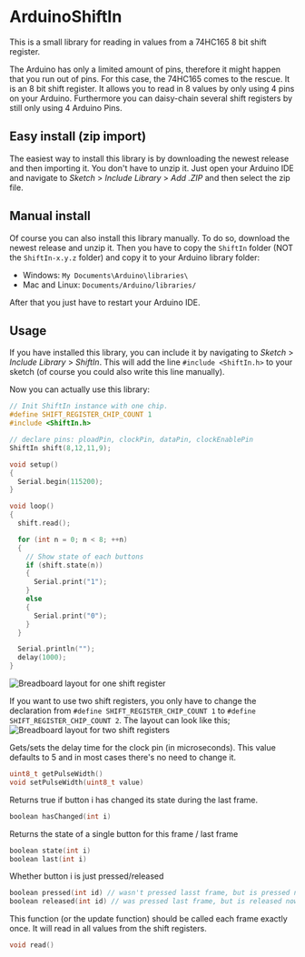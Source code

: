 # ArduinoShiftIn
This is a small library for reading in values from a 74HC165 8 bit shift register.

The Arduino has only a limited amount of pins, therefore it might happen that you run out of pins.
For this case, the 74HC165 comes to the rescue. It is an 8 bit shift register. It allows you to read in 8 values by only using 4 pins on your Arduino. Furthermore you can daisy-chain several shift registers by still only using 4 Arduino Pins.

## Easy install (zip import)
The easiest way to install this library is by downloading the newest release and then importing it.
You don't have to unzip it. Just open your Arduino IDE and navigate to *Sketch* > *Include Library* > *Add .ZIP* and then select the zip file.

## Manual install
Of course you can also install this library manually. To do so, download the newest release and unzip it. Then you have to copy the `ShiftIn` folder (NOT the `ShiftIn-x.y.z` folder) and copy it to your Arduino library folder:
* Windows: `My Documents\Arduino\libraries\`
* Mac and Linux: `Documents/Arduino/libraries/`

After that you just have to restart your Arduino IDE.

## Usage
If you have installed this library, you can include it by navigating to *Sketch* > *Include Library* > *ShiftIn*. This will add the line `#include <ShiftIn.h>` to your sketch (of course you could also write this line manually).

Now you can actually use this library:
``` c++
// Init ShiftIn instance with one chip.
#define SHIFT_REGISTER_CHIP_COUNT 1
#include <ShiftIn.h>

// declare pins: ploadPin, clockPin, dataPin, clockEnablePin
ShiftIn shift(8,12,11,9);

void setup()
{
  Serial.begin(115200);
}

void loop()
{
  shift.read();

  for (int n = 0; n < 8; ++n)
  {
    // Show state of each buttons
    if (shift.state(n))
    {
      Serial.print("1");
    }
    else
    {
      Serial.print("0");
    }
  }

  Serial.println("");
  delay(1000);
}
```
![Breadboard layout for one shift register](ShiftIn/examples/SingleShiftRegister/Layout1.png)

If you want to use two shift registers, you only have to change the declaration from `#define SHIFT_REGISTER_CHIP_COUNT 1` to `#define SHIFT_REGISTER_CHIP_COUNT 2`. The layout can look like this;
![Breadboard layout for two shift registers](ShiftIn/examples/TwoShiftRegisters/Layout2.png)

Gets/sets the delay time for the clock pin (in microseconds). This value defaults to 5 and in most cases there's no need to change it.
``` c++
uint8_t getPulseWidth()
void setPulseWidth(uint8_t value)
```

Returns true if button i has changed its state during the last frame.
``` c++
boolean hasChanged(int i)
```

Returns the state of a single button for this frame / last frame
``` c++
boolean state(int i)
boolean last(int i)
```

Whether button i is just pressed/released
``` c++
boolean pressed(int id) // wasn't pressed lasst frame, but is pressed now
boolean released(int id) // was pressed last frame, but is released now
```

This function (or the update function) should be called each frame exactly once. It will read in all values from the shift registers.
``` c++
void read()
```
